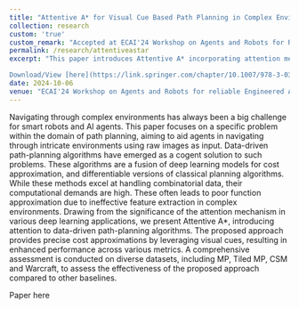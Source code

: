 ```yaml
---
title: "Attentive A* for Visual Cue Based Path Planning in Complex Environments"
collection: research
custom: 'true'
custom_remark: "Accepted at ECAI'24 Workshop on Agents and Robots for Reliable Engineered Autonomy (AREA)"
permalink: /research/attentiveastar
excerpt: "This paper introduces Attentive A* incorporating attention mechanism into data-driven path-planning algorithms. This algorithm makes use of SCSE mechanism along with VGG-19 in the encoder part of the algorithm to generate a guidance map.

Download/View [here](https://link.springer.com/chapter/10.1007/978-3-031-73180-8_9)"
date: 2024-10-06
venue: "ECAI'24 Workshop on Agents and Robots for reliable Engineered Autonomy (AREA)"
---
```


<style>

/* Style the counter cards */
.card {
<!--   box-shadow: 0 4px 8px 0 rgba(0, 0, 0, 0.2); /* this adds the "card" effect */ -->
  padding: 16px;
<!--   text-align: center; -->
<!--   background-color: #f1f1f1; -->
}

a:link {
  text-decoration: none;
}
</style>

Navigating through complex environments has always been a big challenge for smart robots and AI agents. This paper focuses on a specific problem within the domain of path planning, aiming to aid agents in navigating through intricate environments using raw images as input. Data-driven path-planning algorithms have emerged as a cogent solution to such problems. These algorithms are a fusion of deep learning models for cost approximation, and differentiable versions of classical planning algorithms. While these methods excel at handling combinatorial data, their computational demands are high. These often leads to poor function approximation due to ineffective feature extraction in complex environments. Drawing from the significance of the attention mechanism in various deep learning applications, we present Attentive A*, introducing attention to data-driven path-planning algorithms. The proposed approach provides precise cost approximations by leveraging visual cues, resulting in enhanced performance across various metrics. A comprehensive assessment is conducted on diverse datasets, including MP, Tiled MP, CSM and Warcraft, to assess the effectiveness of the proposed approach compared to other baselines. 

Paper [here](https://link.springer.com/chapter/10.1007/978-3-031-73180-8_9)